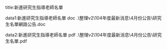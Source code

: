 title:新進研究生指導老師名單

data1:新進研究生指導老師名單 doc
.\整理v2\104年度最新消息\4月份公告\研究生名單網路公告.doc

data2:新進研究生指導老師名單 pdf
.\整理v2\104年度最新消息\4月份公告\研究生名單.pdf